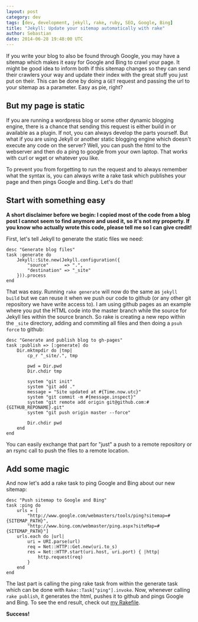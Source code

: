 ```yaml
---
layout: post
category: dev
tags: [dev, development, jekyll, rake, ruby, SEO, Google, Bing]
title: "Jekyll: Update your sitemap automatically with rake"
author: Sebastian
date: 2014-06-28 19:48:00 UTC
---
```

If you write your blog to also be found through Google, you may have a sitemap which makes it easy for Google and Bing to crawl your page. It might be good idea to inform both if this sitemap changes so they can send their crawlers your way and update their index with the great stuff you just put on their. This can be done by doing a `GET` request and passing the url to your sitemap as a parameter. Easy as pie, right?

## But my page is static

If you are running a wordpress blog or some other dynamic blogging engine, there is a chance that sending this request is either build in or available as a plugin. If not, you can always develop the parts yourself. But what if you are using Jekyll or another static blogging engine which doesn't execute any code on the server? Well, you can push the html to the webserver and then do a ping to google from your own laptop. That works with curl or wget or whatever you like.

To prevent you from forgetting to run the request and to always remember what the syntax is, you can always write a rake task which publishes your page and then pings Google and Bing. Let's do that!

## Start with something easy

**A short disclaimer before we begin: I copied most of the code from a blog post I cannot seem to find anymore and used it, so it's not my property. If you know who actually wrote this code, please tell me so I can give credit!**

First, let's tell Jekyll to generate the static files we need:

    desc "Generate blog files"
    task :generate do
        Jekyll::Site.new(Jekyll.configuration({
            "source"      => ".",
            "destination" => "_site"
        })).process
    end

That was easy. Running `rake generate` will now do the same as `jekyll build` but we can reuse it when we push our code to github (or any other git repository we have write access to). I am using github pages as an example where you put the HTML code into the master branch while the source for Jekyll lies within the source branch. So rake is creating a new repo within the `_site` directory, adding and commiting all files and then doing a `psuh force` to github:

    desc "Generate and publish blog to gh-pages"
    task :publish => [:generate] do
        Dir.mktmpdir do |tmp|
            cp_r "_site/.", tmp

            pwd = Dir.pwd
            Dir.chdir tmp

            system "git init"
            system "git add ."
            message = "Site updated at #{Time.now.utc}"
            system "git commit -m #{message.inspect}"
            system "git remote add origin git@github.com:#{GITHUB_REPONAME}.git"
            system "git push origin master --force"

            Dir.chdir pwd
        end
    end

You can easily exchange that part for "just" a push to a remote repository or an rsync call to push the files to a remote location.

## Add some magic

And now let's add a rake task to ping Google and Bing about our new sitemap:

    desc "Push sitemap to Google and Bing"
    task :ping do
        urls = [
            "http://www.google.com/webmasters/tools/ping?sitemap=#{SITEMAP_PATH}",
            "http://www.bing.com/webmaster/ping.aspx?siteMap=#{SITEMAP_PATH}"]
        urls.each do |url|
            uri = URI.parse(url)
            req = Net::HTTP::Get.new(uri.to_s)
            res = Net::HTTP.start(uri.host, uri.port) { |http|
                http.request(req)
            }
        end
    end

The last part is calling the ping rake task from within the generate task which can be done with `Rake::Task["ping"].invoke`. Now, whenever calling `rake publish`, it generates the html, pushes it to github and pings Google and Bing. To see the end result, check out [my Rakefile](https://github.com/Sgoettschkes/sgoettschkes.github.io/commit/3e0de230b165591505b7496f9eb40103116967bc).

**Success!**
